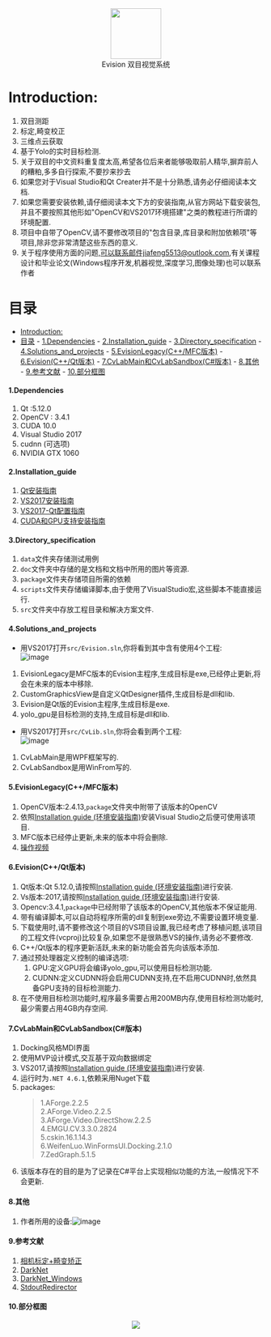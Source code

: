 <div align=center><img width="100" height="100" src="./src/EvisionLegacy/res/Evision.ico"/></div>

<div align=center>Evision 双目视觉系统</div>

Introduction:
=========
1. 双目测距<br>
2. 标定,畸变校正<br>
3. 三维点云获取<br>
4. 基于Yolo的实时目标检测.<br>
5. 关于双目的中文资料重复度太高,希望各位后来者能够吸取前人精华,摒弃前人的糟粕,多多自行探索,不要抄来抄去<br>
6. 如果您对于Visual Studio和Qt Creater并不是十分熟悉,请务必仔细阅读本文档.<br>
7. 如果您需要安装依赖,请仔细阅读本文下方的安装指南,从官方网站下载安装包,并且不要按照其他形如"OpenCV和VS2017环境搭建"之类的教程进行所谓的环境配置.<br>
8. 项目中自带了OpenCV,请不要修改项目的"包含目录,库目录和附加依赖项"等项目,除非您非常清楚这些东西的意义.<br>
9. 关于程序使用方面的问题,可以联系邮件jiafeng5513@outlook.com,有关课程设计和毕业论文(Windows程序开发,机器视觉,深度学习,图像处理)也可以联系作者<br>

目录
=========
- [Introduction:](#introduction)
- [目录](#%E7%9B%AE%E5%BD%95)
      - [1.Dependencies](#1dependencies)
      - [2.Installation_guide](#2installationguide)
      - [3.Directory_specification](#3directoryspecification)
      - [4.Solutions_and_projects](#4solutionsandprojects)
      - [5.EvisionLegacy(C++/MFC版本)](#5evisionlegacycmfc%E7%89%88%E6%9C%AC)
      - [6.Evision(C++/Qt版本)](#6evisioncqt%E7%89%88%E6%9C%AC)
      - [7.CvLabMain和CvLabSandbox(C#版本)](#7cvlabmain%E5%92%8Ccvlabsandboxc%E7%89%88%E6%9C%AC)
      - [8.其他](#8%E5%85%B6%E4%BB%96)
      - [9.参考文献](#9%E5%8F%82%E8%80%83%E6%96%87%E7%8C%AE)
      - [10.部分框图](#10%E9%83%A8%E5%88%86%E6%A1%86%E5%9B%BE)

#### 1.Dependencies
1. Qt :5.12.0
2. OpenCV : 3.4.1
3. CUDA 10.0
4. Visual Studio 2017
5. cudnn (可选项)
6. NVIDIA GTX 1060

#### 2.Installation_guide

1. [Qt安装指南](./doc/Qt_Install.md)<br>
2. [VS2017安装指南](./doc/VS2017_Install.md)<br>
3. [VS2017-Qt配置指南](./doc/qt_vs_config.md)<br>
4. [CUDA和GPU支持安装指南](./doc/cuda_install.md)<br>

#### 3.Directory_specification
1. `data`文件夹存储测试用例<br>
2. `doc`文件夹中存储的是文档和文档中所用的图片等资源.<br>
3. `package`文件夹存储项目所需的依赖<br>
4. `scripts`文件夹存储编译脚本,由于使用了VisualStudio宏,这些脚本不能直接运行.<br>
5. `src`文件夹中存放工程目录和解决方案文件.<br>

#### 4.Solutions_and_projects
* 用VS2017打开`src/Evision.sln`,你将看到其中含有使用4个工程:<br>
![image](./doc/Evision_sln.jpg)
1. EvisionLegacy是MFC版本的Evision主程序,生成目标是exe,已经停止更新,将会在未来的版本中移除.<br>
2. CustomGraphicsView是自定义QtDesigner插件,生成目标是dll和lib.<br>
3. Evision是Qt版的Evision主程序,生成目标是exe.<br>
4. yolo_gpu是目标检测的支持,生成目标是dll和lib.<br>
* 用VS2017打开`src/CvLib.sln`,你将会看到两个工程:<br>
![image](./doc/cvlib_sln_proj.png)
1. CvLabMain是用WPF框架写的.<br>
2. CvLabSandbox是用WinFrom写的.<br>

#### 5.EvisionLegacy(C++/MFC版本)
1. OpenCV版本:2.4.13,`package`文件夹中附带了该版本的OpenCV<br>
2. 依照[Installation guide (环境安装指南)](#2.Installation_guide)安装Visual Studio之后便可使用该项目.<br>
3. MFC版本已经停止更新,未来的版本中将会删除.<br>
4. [操作视频](https://www.bilibili.com/video/av8862669/)<br>


#### 6.Evision(C++/Qt版本)
1. Qt版本:Qt 5.12.0,请按照[Installation guide (环境安装指南)](#2.Installation_guide)进行安装.<br>
2. Vs版本:2017,请按照[Installation guide (环境安装指南)](#2.Installation_guide)进行安装.<br>
3. Opencv:3.4.1,`package`中已经附带了该版本的OpenCV,其他版本不保证能用.<br>
4. 带有编译脚本,可以自动将程序所需的dll复制到exe旁边,不需要设置环境变量.<br>
5. 下载使用时,请不要修改这个项目的VS项目设置,我已经考虑了移植问题,该项目的工程文件(vcproj)比较复杂,如果您不是很熟悉VS的操作,请务必不要修改.<br>
6. C++/Qt版本的程序更新活跃,未来的新功能会首先向该版本添加.<br>
7. 通过预处理器定义控制的编译选项:
   1. GPU:定义GPU将会编译yolo_gpu,可以使用目标检测功能.<br>
   2. CUDNN:定义CUDNN将会启用CUDNN支持,在不启用CUDNN时,依然具备GPU支持的目标检测能力.<br>
8. 在不使用目标检测功能时,程序最多需要占用200MB内存,使用目标检测功能时,最少需要占用4GB内存空间.<br>
   
#### 7.CvLabMain和CvLabSandbox(C#版本)
1. Docking风格MDI界面<br>
2. 使用MVP设计模式,交互基于双向数据绑定<br>
3. VS2017,请按照[Installation guide (环境安装指南)](#2.Installation_guide)进行安装.<br>
4. 运行时为`.NET 4.6.1`,依赖采用Nuget下载<br>
5. packages:
    >1.AForge.2.2.5<br>
    >2.AForge.Video.2.2.5<br>
    >3.AForge.Video.DirectShow.2.2.5<br>
    >4.EMGU.CV.3.3.0.2824<br>
    >5.cskin.16.1.14.3<br>
    >6.WeifenLuo.WinFormsUI.Docking.2.1.0<br>
    >7.ZedGraph.5.1.5<br> 
6. 该版本存在的目的是为了记录在C#平台上实现相似功能的方法,一般情况下不会更新.<br>


#### 8.其他
1. 作者所用的设备:![image](./doc/device.png)<br>


#### 9.参考文献
1. [相机标定+畸变矫正](https://blog.csdn.net/Loser__Wang/article/details/51811347)
2. [DarkNet](https://github.com/pjreddie/darknet)
3. [DarkNet_Windows](https://github.com/AlexeyAB/darknet)
4. [StdoutRedirector](https://github.com/dbzhang800/StdoutRedirector)

#### 10.部分框图
<div align=center><img src="./doc/立体视觉.png"/></div>